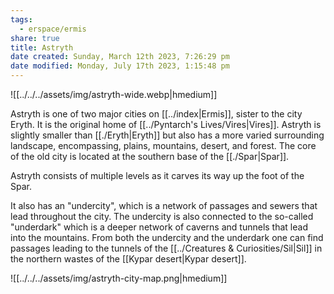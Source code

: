 ```yaml
---
tags:
  - erspace/ermis
share: true
title: Astryth
date created: Sunday, March 12th 2023, 7:26:29 pm
date modified: Monday, July 17th 2023, 1:15:48 pm
---
```


![[../../../assets/img/astryth-wide.webp|hmedium]]

Astryth is one of two major cities on [[../index|Ermis]], sister to the city Eryth. It is the original home of [[../Pyntarch's Lives/Vires|Vires]]. Astryth is slightly smaller than [[./Eryth|Eryth]] but also has a more varied surrounding landscape, encompassing, plains, mountains, desert, and forest. The core of the old city is located at the southern base of the [[./Spar|Spar]]. 

Astryth consists of  multiple levels as it carves its way up the foot of the Spar. 

It also has an "undercity", which is a network of passages and sewers that lead throughout the city. The undercity is also connected to the so-called "underdark" which is a deeper network of caverns and tunnels that lead into the mountains. From both the undercity and the underdark one can find passages leading to the tunnels of the [[../Creatures & Curiosities/Sil|Sil]] in the northern wastes of the [[Kypar desert|Kypar desert]].

![[../../../assets/img/astryth-city-map.png|hmedium]]
